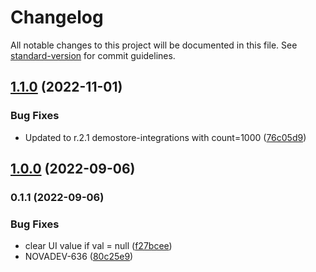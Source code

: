 # Changelog

All notable changes to this project will be documented in this file. See [standard-version](https://github.com/conventional-changelog/standard-version) for commit guidelines.

## [1.1.0](https://github.com/amplience/dc-extension-ecomm-toolkit/compare/v1.0.0...v1.1.0) (2022-11-01)


### Bug Fixes

* Updated to r.2.1 demostore-integrations with count=1000 ([76c05d9](https://github.com/amplience/dc-extension-ecomm-toolkit/commit/76c05d9730dd4655e68e973bc336589f59f3345d))

## [1.0.0](https://github.com/amplience/dc-extension-ecomm-toolkit/compare/v0.1.1...v1.0.0) (2022-09-06)

### 0.1.1 (2022-09-06)


### Bug Fixes

* clear UI value if val = null ([f27bcee](https://github.com/amplience/dc-extension-ecomm-toolkit/commit/f27bcee48b2491aedb59f3ffe5912551c23d2452))
* NOVADEV-636 ([80c25e9](https://github.com/amplience/dc-extension-ecomm-toolkit/commit/80c25e96fc05ddb62ff629ff9e29ac5d650f056a))
